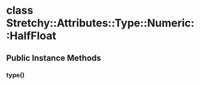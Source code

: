 # class Stretchy::Attributes::Type::Numeric::HalfFloat [](#class-Stretchy::Attributes::Type::Numeric::HalfFloat) [](#top)
 ## Public Instance Methods
 ### type() [](#method-i-type)
 
